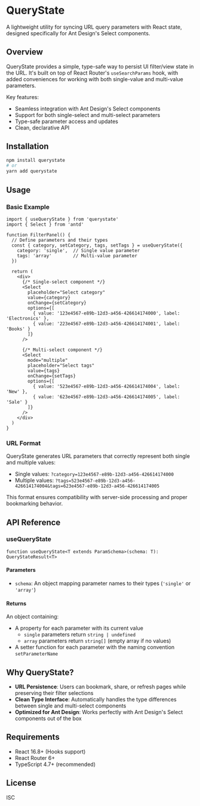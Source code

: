 # QueryState

A lightweight utility for syncing URL query parameters with React state, designed specifically for Ant Design's Select components.

## Overview

QueryState provides a simple, type-safe way to persist UI filter/view state in the URL. It's built on top of React Router's `useSearchParams` hook, with added conveniences for working with both single-value and multi-value parameters.

Key features:
- Seamless integration with Ant Design's Select components
- Support for both single-select and multi-select parameters
- Type-safe parameter access and updates
- Clean, declarative API

## Installation

```bash
npm install querystate
# or
yarn add querystate
```

## Usage

### Basic Example

```tsx
import { useQueryState } from 'querystate'
import { Select } from 'antd'

function FilterPanel() {
  // Define parameters and their types
  const { category, setCategory, tags, setTags } = useQueryState({
    category: 'single',  // Single value parameter
    tags: 'array'        // Multi-value parameter
  })

  return (
    <div>
      {/* Single-select component */}
      <Select 
        placeholder="Select category"
        value={category}
        onChange={setCategory}
        options={[
          { value: '123e4567-e89b-12d3-a456-426614174000', label: 'Electronics' },
          { value: '223e4567-e89b-12d3-a456-426614174001', label: 'Books' }
        ]}
      />

      {/* Multi-select component */}
      <Select
        mode="multiple"
        placeholder="Select tags"
        value={tags}
        onChange={setTags}
        options={[
          { value: '523e4567-e89b-12d3-a456-426614174004', label: 'New' },
          { value: '623e4567-e89b-12d3-a456-426614174005', label: 'Sale' }
        ]}
      />
    </div>
  )
}
```

### URL Format

QueryState generates URL parameters that correctly represent both single and multiple values:

- Single values: `?category=123e4567-e89b-12d3-a456-426614174000`
- Multiple values: `?tags=523e4567-e89b-12d3-a456-426614174004&tags=623e4567-e89b-12d3-a456-426614174005`

This format ensures compatibility with server-side processing and proper bookmarking behavior.

## API Reference

### useQueryState

```tsx
function useQueryState<T extends ParamSchema>(schema: T): QueryStateResult<T>
```

#### Parameters

- `schema`: An object mapping parameter names to their types (`'single'` or `'array'`)

#### Returns

An object containing:
- A property for each parameter with its current value
    - `single` parameters return `string | undefined`
    - `array` parameters return `string[]` (empty array if no values)
- A setter function for each parameter with the naming convention `setParameterName`

## Why QueryState?

- **URL Persistence**: Users can bookmark, share, or refresh pages while preserving their filter selections
- **Clean Type Interface**: Automatically handles the type differences between single and multi-select components
- **Optimized for Ant Design**: Works perfectly with Ant Design's Select components out of the box

## Requirements

- React 16.8+ (Hooks support)
- React Router 6+
- TypeScript 4.7+ (recommended)

## License

ISC
